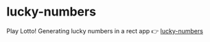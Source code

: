 # lucky-numbers


Play Lotto! Generating lucky numbers in a rect app 👉️ [lucky-numbers](https://janaheyn.github.io/lucky-numbers/)
